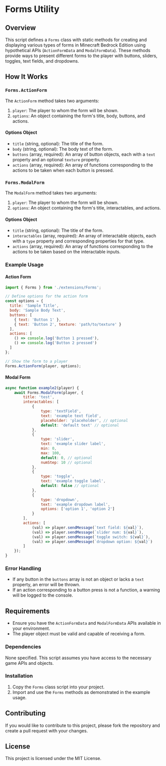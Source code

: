 # Forms Utility

## Overview

This script defines a `Forms` class with static methods for creating and displaying various types of forms in Minecraft Bedrock Edition using hypothetical APIs (`ActionFormData` and `ModalFormData`). These methods provide ways to present different forms to the player with buttons, sliders, toggles, text fields, and dropdowns.

## How It Works

### `Forms.ActionForm`

The `ActionForm` method takes two arguments:
1. `player`: The player to whom the form will be shown.
2. `options`: An object containing the form's title, body, buttons, and actions.

#### Options Object

- `title` (string, optional): The title of the form.
- `body` (string, optional): The body text of the form.
- `buttons` (array, required): An array of button objects, each with a `text` property and an optional `texture` property.
- `actions` (array, required): An array of functions corresponding to the actions to be taken when each button is pressed.

### `Forms.ModalForm`

The `ModalForm` method takes two arguments:
1. `player`: The player to whom the form will be shown.
2. `options`: An object containing the form's title, interactables, and actions.

#### Options Object

- `title` (string, optional): The title of the form.
- `interactables` (array, required): An array of interactable objects, each with a `type` property and corresponding properties for that type.
- `actions` (array, required): An array of functions corresponding to the actions to be taken based on the interactable inputs.

### Example Usage

#### Action Form

```javascript
import { Forms } from './extensions/Forms';

// Define options for the action form
const options = {
  title: 'Sample Title',
  body: 'Sample Body Text',
  buttons: [
    { text: 'Button 1' },
    { text: 'Button 2', texture: 'path/to/texture' }
  ],
  actions: [
    () => console.log('Button 1 pressed'),
    () => console.log('Button 2 pressed')
  ]
};

// Show the form to a player
Forms.ActionForm(player, options);
```
#### Modal Form

```javascript
async function example2(player) {
    await Forms.ModalForm(player, {
        title: 'test',
        interactables: [
            {
                type: 'textField',
                text: 'example text field',
                placeholder: 'placeholder', // optional
                default: 'default text' // optional
            },
            {
                type: 'slider',
                text: 'example slider label',
                min: 0,
                max: 100,
                default: 0, // optional
                numStep: 10 // optional
            },
            {
                type: 'toggle',
                text: 'example toggle label',
                default: false // optional
            },
            {
                type: 'dropdown',
                text: 'example dropdown label',
                options: ['option 1', 'option 2']
            }
        ],
        actions: [
            (val) => player.sendMessage(`text field: ${val}`),
            (val) => player.sendMessage(`slider num: ${val}`),
            (val) => player.sendMessage(`toggle switch: ${val}`),
            (val) => player.sendMessage(`dropdown option: ${val}`)
        ]
    });
}
```

### Error Handling

- If any button in the `buttons` array is not an object or lacks a `text` property, an error will be thrown.
- If an action corresponding to a button press is not a function, a warning will be logged to the console.

## Requirements

- Ensure you have the `ActionFormData` and `ModalFormData` APIs available in your environment.
- The player object must be valid and capable of receiving a form.

### Dependencies

None specified. This script assumes you have access to the necessary game APIs and objects.

### Installation

1. Copy the `Forms` class script into your project.
2. Import and use the `Forms` methods as demonstrated in the example usage.

## Contributing

If you would like to contribute to this project, please fork the repository and create a pull request with your changes.

## License

This project is licensed under the MIT License.
